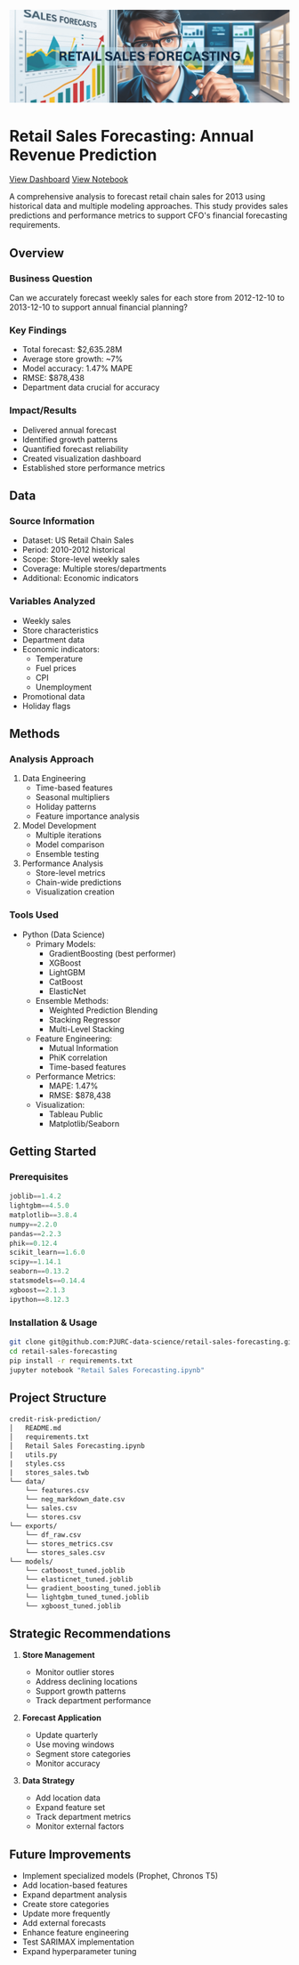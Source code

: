 ![banner](https://github.com/PJURC-data-science/retail-sales-forecasting/blob/main/media/banner.png)

# Retail Sales Forecasting: Annual Revenue Prediction
[View Dashboard](https://public.tableau.com/app/profile/pijus.jur.iukonis/viz/stores_sales/Dashboard1)
[View Notebook](https://github.com/PJURC-data-science/retail-sales-forecasting/blob/main/Retail%20Sales%20Forecasting.ipynb)

A comprehensive analysis to forecast retail chain sales for 2013 using historical data and multiple modeling approaches. This study provides sales predictions and performance metrics to support CFO's financial forecasting requirements.

## Overview

### Business Question 
Can we accurately forecast weekly sales for each store from 2012-12-10 to 2013-12-10 to support annual financial planning?

### Key Findings
- Total forecast: $2,635.28M
- Average store growth: ~7%
- Model accuracy: 1.47% MAPE
- RMSE: $878,438
- Department data crucial for accuracy

### Impact/Results
- Delivered annual forecast
- Identified growth patterns
- Quantified forecast reliability
- Created visualization dashboard
- Established store performance metrics

## Data

### Source Information
- Dataset: US Retail Chain Sales
- Period: 2010-2012 historical
- Scope: Store-level weekly sales
- Coverage: Multiple stores/departments
- Additional: Economic indicators

### Variables Analyzed
- Weekly sales
- Store characteristics
- Department data
- Economic indicators:
  - Temperature
  - Fuel prices
  - CPI
  - Unemployment
- Promotional data
- Holiday flags

## Methods

### Analysis Approach
1. Data Engineering
   - Time-based features
   - Seasonal multipliers
   - Holiday patterns
   - Feature importance analysis
2. Model Development
   - Multiple iterations
   - Model comparison
   - Ensemble testing
3. Performance Analysis
   - Store-level metrics
   - Chain-wide predictions
   - Visualization creation

### Tools Used
- Python (Data Science)
  - Primary Models:
    - GradientBoosting (best performer)
    - XGBoost
    - LightGBM
    - CatBoost
    - ElasticNet
  - Ensemble Methods:
    - Weighted Prediction Blending
    - Stacking Regressor
    - Multi-Level Stacking
  - Feature Engineering:
    - Mutual Information
    - PhiK correlation
    - Time-based features
  - Performance Metrics:
    - MAPE: 1.47%
    - RMSE: $878,438
  - Visualization:
    - Tableau Public
    - Matplotlib/Seaborn

## Getting Started

### Prerequisites
```python
joblib==1.4.2
lightgbm==4.5.0
matplotlib==3.8.4
numpy==2.2.0
pandas==2.2.3
phik==0.12.4
scikit_learn==1.6.0
scipy==1.14.1
seaborn==0.13.2
statsmodels==0.14.4
xgboost==2.1.3
ipython==8.12.3
```

### Installation & Usage
```bash
git clone git@github.com:PJURC-data-science/retail-sales-forecasting.git
cd retail-sales-forecasting
pip install -r requirements.txt
jupyter notebook "Retail Sales Forecasting.ipynb"
```

## Project Structure
```
credit-risk-prediction/
│   README.md
│   requirements.txt
│   Retail Sales Forecasting.ipynb
|   utils.py
|   styles.css
|   stores_sales.twb
└── data/
    └── features.csv
    └── neg_markdown_date.csv
    └── sales.csv
    └── stores.csv
└── exports/
    └── df_raw.csv
    └── stores_metrics.csv
    └── stores_sales.csv
└── models/
    └── catboost_tuned.joblib
    └── elasticnet_tuned.joblib
    └── gradient_boosting_tuned.joblib
    └── lightgbm_tuned_tuned.joblib
    └── xgboost_tuned.joblib
```

## Strategic Recommendations
1. **Store Management**
   - Monitor outlier stores
   - Address declining locations
   - Support growth patterns
   - Track department performance

2. **Forecast Application**
   - Update quarterly
   - Use moving windows
   - Segment store categories
   - Monitor accuracy

3. **Data Strategy**
   - Add location data
   - Expand feature set
   - Track department metrics
   - Monitor external factors

## Future Improvements
- Implement specialized models (Prophet, Chronos T5)
- Add location-based features
- Expand department analysis
- Create store categories
- Update more frequently
- Add external forecasts
- Enhance feature engineering
- Test SARIMAX implementation
- Expand hyperparameter tuning